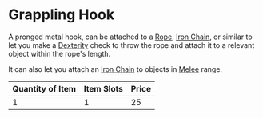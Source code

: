# Grappling Hook

A pronged metal hook, can be attached to a [Rope](../50%20Coins/Rope%20(50%20feet).md), [Iron Chain](../50%20Coins/Iron%20Chain%20(10%20feet).md), or similar to let you make a [Dexterity](../../../Player%20Characters/The%20Ability%20Scores/Dexterity.md) check to throw the rope and attach it to a relevant object within the rope's length.

It can also let you attach an [Iron Chain](../50%20Coins/Iron%20Chain%20(10%20feet).md) to objects in [Melee](../../../Game%20Procedures/Combat/Melee%20Attack.md) range.

| Quantity of Item | Item Slots | Price |
| ---------------- | ---------- | ----- |
| 1                | 1          | 25    |
